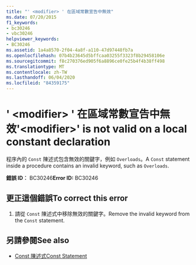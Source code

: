 ```yaml
---
title: "' <modifier> ' 在區域常數宣告中無效"
ms.date: 07/20/2015
f1_keywords:
- bc30246
- vbc30246
helpviewer_keywords:
- BC30246
ms.assetid: 1a4a8570-2f04-4a8f-a110-47d97448fb7a
ms.openlocfilehash: 07b4b23645d5bffcaa03255f3323f8b29458106e
ms.sourcegitcommit: f8c270376ed905f6a8896ce0fe25b4f4b38ff498
ms.translationtype: MT
ms.contentlocale: zh-TW
ms.lasthandoff: 06/04/2020
ms.locfileid: "84359175"
---
```

# <a name="modifier-is-not-valid-on-a-local-constant-declaration"></a><span data-ttu-id="4aa58-102">' \<modifier> ' 在區域常數宣告中無效</span><span class="sxs-lookup"><span data-stu-id="4aa58-102">'\<modifier>' is not valid on a local constant declaration</span></span>
<span data-ttu-id="4aa58-103">程序內的 `Const` 陳述式包含無效的關鍵字，例如 `Overloads`。</span><span class="sxs-lookup"><span data-stu-id="4aa58-103">A `Const` statement inside a procedure contains an invalid keyword, such as `Overloads`.</span></span>  
  
 <span data-ttu-id="4aa58-104">**錯誤 ID︰** BC30246</span><span class="sxs-lookup"><span data-stu-id="4aa58-104">**Error ID:** BC30246</span></span>  
  
## <a name="to-correct-this-error"></a><span data-ttu-id="4aa58-105">更正這個錯誤</span><span class="sxs-lookup"><span data-stu-id="4aa58-105">To correct this error</span></span>  
  
1. <span data-ttu-id="4aa58-106">請從 `Const` 陳述式中移除無效的關鍵字。</span><span class="sxs-lookup"><span data-stu-id="4aa58-106">Remove the invalid keyword from the `Const` statement.</span></span>  
  
## <a name="see-also"></a><span data-ttu-id="4aa58-107">另請參閱</span><span class="sxs-lookup"><span data-stu-id="4aa58-107">See also</span></span>

- [<span data-ttu-id="4aa58-108">Const 陳述式</span><span class="sxs-lookup"><span data-stu-id="4aa58-108">Const Statement</span></span>](../language-reference/statements/const-statement.md)
